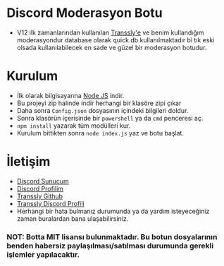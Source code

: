 # Discord Moderasyon Botu

* V12 ilk zamanlarından kullanılan [Transsly'e](https://github.com/transsly) ve benim kullandığım moderasyondur database olarak quick.db kullanılmaktadır bi tık eski olsada kullanılabilecek en sade ve güzel bir moderasyon botudur.

# Kurulum
* İlk olarak bilgisayarına [Node JS](https://nodejs.org/en/) indir.
* Bu projeyi zip halinde indir herhangi bir klasöre zipi çıkar
* Daha sonra `Config.json` dosyasının içindeki bilgileri doldur.
* Sonra klasörün içerisinde bir `powershell` ya da `cmd` penceresi aç.
* ```npm install``` yazarak tüm modülleri kur.
* Kurulum bittikten sonra ```node index.js``` yaz ve botu başlat.

# İletişim
* [Discord Sunucum](https://discord.gg/iban)
* [Discord Profilim](https://discord.com/users/545976310342746152)
* [Transsly Github](https://github.com/transsly)
* [Transsly Discord Profili](https://discord.com/users/201096212533739530)
* Herhangi bir hata bulmanız durumunda ya da yardım isteyeceğiniz zaman buralardan bana ulaşabilirsiniz.

### NOT: Botta MIT lisansı bulunmaktadır. Bu botun dosyalarının benden habersiz paylaşılması/satılması durumunda gerekli işlemler yapılacaktır.
